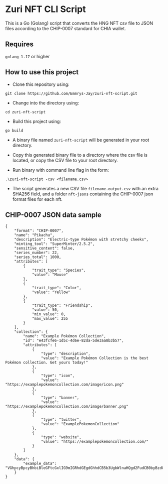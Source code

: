 # Zuri NFT CLI Script

This is a Go (Golang) script that converts the HNG NFT csv file to JSON files
according to the CHIP-0007 standard for CHIA wallet.

## Requires

`golang 1.17` or higher

## How to use this project

- Clone this repository using:

```shell
git clone https://github.com/Emmrys-Jay/zuri-nft-script.git
```

- Change into the directory using:

```shell
cd zuri-nft-script
```

- Build this project using:
```shell
go build
```
- A binary file named `zuri-nft-script` will be generated in your root directory.

- Copy this generated binary file to a directory where the csv file is located, 
or copy the CSV file to your root directory.

- Run binary with command line flag in the form:

```shell
.\zuri-nft-script -csv <filename.csv>
```

- The script generates a new CSV file `filename.output.csv` with an extra SHA256 field, 
and a folder `nft-jsons` containing the CHIP-0007 json format files for each nft.

## CHIP-0007 JSON data sample

```shell
{
    "format": "CHIP-0007",
    "name": "Pikachu",
    "description": "Electric-type Pokémon with stretchy cheeks",
    "minting_tool": "SuperMinter/2.5.2",
    "sensitive_content": false,
    "series_number": 22,
    "series_total": 1000,
    "attributes": [
        {
            "trait_type": "Species",
            "value": "Mouse"
        },
        {
            "trait_type": "Color",
            "value": "Yellow"
        },
        {
            "trait_type": "Friendship",
            "value": 50,
            "min_value": 0,
            "max_value": 255
        }
    ],
    "collection": {
        "name": "Example Pokémon Collection",
        "id": "e43fcfe6-1d5c-4d6e-82da-5de3aa8b3b57",
        "attributes": [
            {
                "type": "description",
                "value": "Example Pokémon Collection is the best Pokémon collection. Get yours today!"
            },
            {
                "type": "icon",
                "value": "https://examplepokemoncollection.com/image/icon.png"
            },
            {
                "type": "banner",
                "value": "https://examplepokemoncollection.com/image/banner.png"
            },
            {
                "type": "twitter",
                "value": "ExamplePokemonCollection"
            },
            {
                "type": "website",
                "value": "https://examplepokemoncollection.com/"
            }
        ]
    },
    "data": {
        "example_data": "VGhpcyBpcyBhbiBleGFtcGxlIG9mIGRhdGEgdGhhdCB5b3UgbWlnaHQgd2FudCB0byBzdG9yZSBpbiB0aGUgZGF0YSBvYmplY3QuIE5GVCBhdHRyaWJ1dGVzIHdoaWNoIGFyZSBub3QgaHVtYW4gcmVhZGFibGUgc2hvdWxkIGJlIHBsYWNlZCB3aXRoaW4gdGhpcyBvYmplY3QsIGFuZCB0aGUgYXR0cmlidXRlcyBhcnJheSB1c2VkIG9ubHkgZm9yIGluZm9ybWF0aW9uIHdoaWNoIGlzIGludGVuZGVkIHRvIGJlIHJlYWQgYnkgdGhlIHVzZXIu"
    }
}
```


